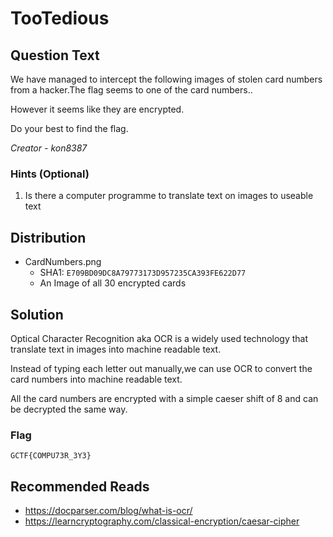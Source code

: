 # TooTedious

## Question Text

We have managed to intercept the following images of stolen card numbers from a hacker.The flag seems to one of the card numbers..

However it seems like they are encrypted. 

Do your best to find the flag.

*Creator - kon8387*

### Hints (Optional)
1. Is there a computer programme to translate text on images to useable text

## Distribution
- CardNumbers.png
    - SHA1: `E709BD09DC8A79773173D957235CA393FE622D77`
    - An Image of all 30 encrypted cards

## Solution
Optical Character Recognition aka OCR is a widely used technology that translate text in images into machine readable text.

Instead of typing each letter out manually,we can use OCR to convert the card numbers into machine readable text.

All the card numbers are encrypted with a simple caeser shift of 8 and can be decrypted the same way. 

### Flag
`GCTF{COMPU73R_3Y3}`

## Recommended Reads
* https://docparser.com/blog/what-is-ocr/
* https://learncryptography.com/classical-encryption/caesar-cipher
